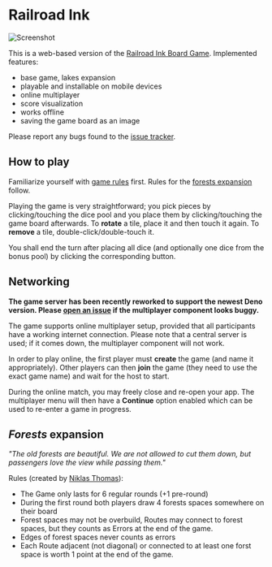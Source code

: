 # Railroad Ink

![Screenshot](img/screenshot.png)

This is a web-based version of the [Railroad Ink Board Game](https://boardgamegeek.com/boardgame/245654/railroad-ink-deep-blue-edition).
Implemented features:

  - base game, lakes expansion
  - playable and installable on mobile devices
  - online multiplayer
  - score visualization
  - works offline
  - saving the game board as an image

Please report any bugs found to the [issue tracker](https://github.com/ondras/rri/issues).

## How to play

Familiarize yourself with [game rules](https://www.dropbox.com/s/pu4yifwuhfivwmg/RRI_BLUE_Rulebook-EN_v02_Web.pdf) first. Rules for the [forests expansion](#forests-expansion) follow.

Playing the game is very straightforward; you pick pieces by clicking/touching the dice pool and you place them by clicking/touching the game board afterwards. To **rotate** a tile, place it and then touch it again. To **remove** a tile, double-click/double-touch it.

You shall end the turn after placing all dice (and optionally one dice from the bonus pool) by clicking the corresponding button.

## Networking

**The game server has been recently reworked to support the newest Deno version. Please [open an issue](https://github.com/ondras/rri/issues) if the multiplayer component looks buggy.**

The game supports online multiplayer setup, provided that all participants have a working internet connection.
Please note that a central server is used; if it comes down, the multiplayer component will not work.

In order to play online, the first player must **create** the game (and name it appropriately). Other players can then **join** the game (they need to use the exact game name) and wait for the host to start.

During the online match, you may freely close and re-open your app. The multiplayer menu will then have a **Continue** option enabled which can be used to re-enter a game in progress.

## *Forests* expansion

*"The old forests are beautiful. We are not allowed to cut them down, but passengers love the view while passing them."*

Rules (created by [Niklas Thomas](https://boardgamegeek.com/thread/2392579/railroad-ink-green-edition-fanmade)):

- The Game only lasts for 6 regular rounds (+1 pre-round)
- During the first round both players draw 4 forests spaces somewhere on their board
- Forest spaces may not be overbuild, Routes may connect to forest spaces, but they counts as Errors at the end of the game.
- Edges of forest spaces never counts as errors
- Each Route adjacent (not diagonal) or connected to at least one forst space is worth 1 point at the end of the game.

